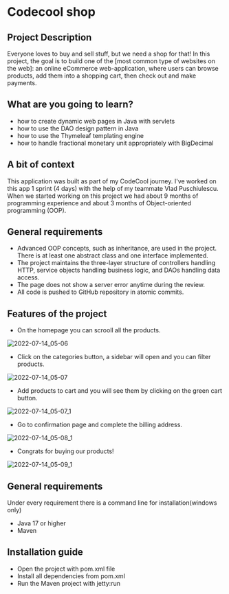 # Codecool shop

## Project Description

Everyone loves to buy and sell stuff, but we need a shop for that! In this
project, the goal is to build one of the [most common type of websites on the
web]: an online eCommerce web-application, where users can browse products, add them into
a shopping cart, then check out and make payments.

## What are you going to learn?

- how to create dynamic web pages in Java with servlets
- how to use the DAO design pattern in Java
- how to use the Thymeleaf templating engine
- how to handle fractional monetary unit appropriately with BigDecimal

## A bit of context

This application was built as part of my CodeCool journey.
I've worked on this app 1 sprint (4 days) with the help of my teammate Vlad Puschiulescu.
When we started working on this project we had about 9 months of programming experience and about 3 months of Object-oriented programming (OOP).

## General requirements

- Advanced OOP concepts, such as inheritance, are used in the project. There is at least one abstract class and one interface implemented.
- The project maintains the three-layer structure of controllers handling HTTP, service objects handling business logic, and DAOs handling data access.
- The page does not show a server error anytime during the review.
- All code is pushed to GitHub repository in atomic commits.

## Features of the project

- On the homepage you can scrooll all the products.

![2022-07-14_05-06](https://user-images.githubusercontent.com/89748211/178888165-fdb87868-b97c-4d32-8640-24efab8f1894.png)

- Click on the categories button, a sidebar will open and you can filter products.

![2022-07-14_05-07](https://user-images.githubusercontent.com/89748211/178888349-ae799b7a-d117-4fc1-9e4a-91ca85061aea.png)

- Add products to cart and you will see them by clicking on the green cart button.

![2022-07-14_05-07_1](https://user-images.githubusercontent.com/89748211/178888656-24a09e2c-c113-4281-b719-b5985b26dfac.png)

- Go to confirmation page and complete the billing address.

![2022-07-14_05-08_1](https://user-images.githubusercontent.com/89748211/178888801-deaec42e-7e48-4f35-ad69-ac6518b27d38.png)

- Congrats for buying our products!

![2022-07-14_05-09_1](https://user-images.githubusercontent.com/89748211/178888923-4cb6a062-9e25-486c-a2e6-54f7c8ea37fe.png)

## General requirements

Under every requirement there is a command line for installation(windows only)

- Java 17 or higher
- Maven

## Installation guide

- Open the project with pom.xml file
- Install all dependencies from pom.xml
- Run the Maven project with jetty:run


